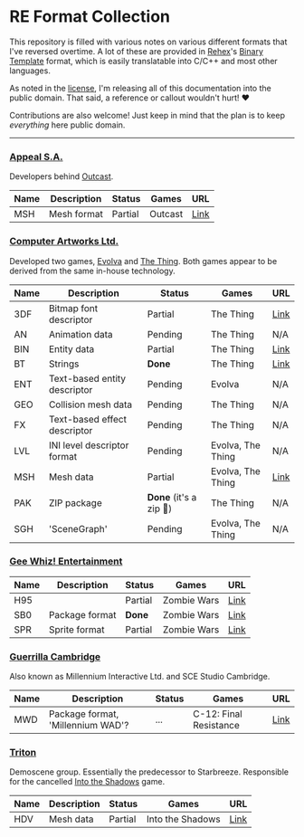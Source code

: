# RE Format Collection

This repository is filled with various notes on various different formats
that I've reversed overtime. A lot of these are provided in
[Rehex](https://github.com/solemnwarning/rehex)'s
[Binary Template](https://solemnwarning.net/rehex/manual/bt.html) format,
which is easily translatable into C/C++ and most other languages.

As noted in the [license](./LICENSE), I'm releasing all of this documentation
into the public domain. That said, a reference or callout wouldn't hurt! ❤️

Contributions are also welcome! Just keep in mind that the plan is to keep
*everything* here public domain.

----

### [Appeal S.A.](https://www.mobygames.com/company/appeal-studios-sa)

Developers behind [Outcast](https://www.mobygames.com/game/windows/outcast).

| Name | Description | Status  | Games   | URL                          |
|------|-------------|---------|---------|------------------------------|
| MSH  | Mesh format | Partial | Outcast | [Link](appeal/appeal_msh.bt) |

### [Computer Artworks Ltd.](https://www.mobygames.com/company/computer-artworks-ltd)

Developed two games,
[Evolva](https://www.mobygames.com/game/windows/evolva)
and [The Thing](https://www.mobygames.com/game/thing).
Both games appear to be derived from the same in-house technology.

| Name | Description                  | Status                        | Games             | URL                                 |
|------|------------------------------|-------------------------------|-------------------|-------------------------------------|
| 3DF  | Bitmap font descriptor       | Partial                       | The Thing         | [Link](computer-artworks/ca_3df.bt) |
| AN   | Animation data               | Pending                       | The Thing         | N/A                                 |
| BIN  | Entity data                  | Partial                       | The Thing         | [Link](computer-artworks/ca_bin.bt) |
| BT   | Strings                      | **Done**                      | The Thing         | [Link](computer-artworks/ca_bt.bt)  |
| ENT  | Text-based entity descriptor | Pending                       | Evolva            | N/A                                 |
| GEO  | Collision mesh data          | Pending                       | The Thing         | N/A                                 | 
| FX   | Text-based effect descriptor | Pending                       | The Thing         | N/A                                 |
| LVL  | INI level descriptor format  | Pending                       | Evolva, The Thing | N/A                                 |
| MSH  | Mesh data                    | Partial                       | Evolva, The Thing | [Link](computer-artworks/ca_msh.bt) |
| PAK  | ZIP package                  | **Done** (it's a zip :shrug:) | The Thing         | N/A                                 |
| SGH  | 'SceneGraph'                 | Pending                       | Evolva, The Thing | N/A                                 |

### [Gee Whiz! Entertainment](https://www.mobygames.com/company/gee-whiz-entertainment)

| Name | Description    | Status   | Games       | URL                    |
|------|----------------|----------|-------------|------------------------|
| H95  |                | Partial  | Zombie Wars | [Link](geewhiz/h95.md) |
| SB0  | Package format | **Done** | Zombie Wars | [Link](geewhiz/sb0.md) |
| SPR  | Sprite format  | Partial  | Zombie Wars | [Link](geewhiz/spr.md) |

### [Guerrilla Cambridge](https://www.mobygames.com/company/guerrilla-cambridge)

Also known as Millennium Interactive Ltd. and SCE Studio Cambridge.

| Name | Description                       | Status | Games                  | URL                         |
|------|-----------------------------------|--------|------------------------|-----------------------------|
| MWD  | Package format, 'Millennium WAD'? | ...    | C-12: Final Resistance | [Link](millennium/m_mwd.bt) |

### [Triton](https://www.pouet.net/groups.php?which=161)

Demoscene group.
Essentially the predecessor to Starbreeze.
Responsible for the cancelled [Into the Shadows](https://www.pouet.net/prod.php?which=2588) game.

| Name | Description | Status  | Games            | URL                          |
|------|-------------|---------|------------------|------------------------------|
| HDV  | Mesh data   | Partial | Into the Shadows | [Link](triton/triton_hdv.bt) |

